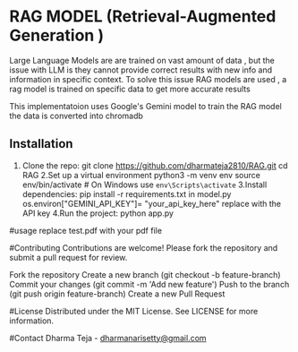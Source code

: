 # RAG MODEL (Retrieval-Augmented Generation )
Large Language Models are are trained on vast amount of data , but the issue with LLM is they cannot provide correct results with new info and information in 
specific context. To solve this issue RAG models are used , a rag  model is trained on specific data to get more accurate results

This implementatoion  uses Google's Gemini model to train the RAG model
the data is converted into chromadb

## Installation
1. Clone the repo:
   git clone https://github.com/dharmateja2810/RAG.git
   cd RAG
2.Set up a virtual environment
   python3 -m venv env
   source env/bin/activate  # On Windows use `env\Scripts\activate`
3.Install dependencies:
  pip install -r requirements.txt
in model.py os.environ["GEMINI_API_KEY"]= "your_api_key_here" replace with  the API key
4.Run the project:
  python app.py

#usage 
replace test.pdf with your pdf file 

#Contributing
Contributions are welcome! Please fork the repository and submit a pull request for review.

Fork the repository
Create a new branch (git checkout -b feature-branch)
Commit your changes (git commit -m 'Add new feature')
Push to the branch (git push origin feature-branch)
Create a new Pull Request

#License
Distributed under the MIT License. See LICENSE for more information.

#Contact
Dharma Teja - dharmanarisetty@gmail.com
